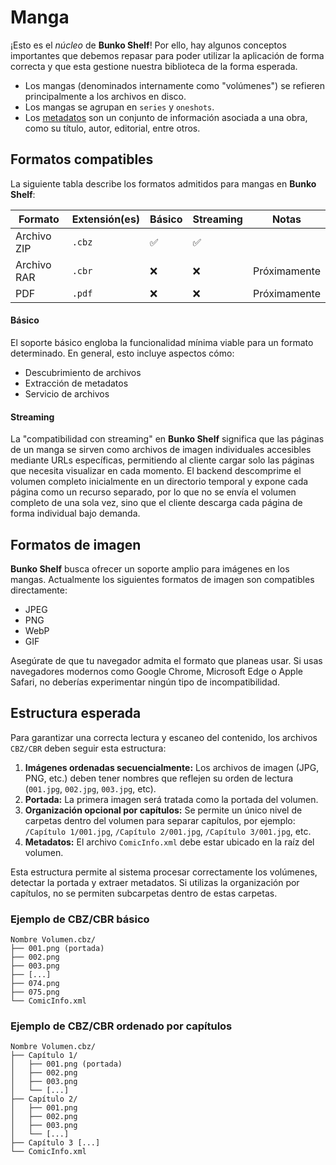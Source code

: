 # Manga

¡Esto es el _núcleo_ de **Bunko Shelf**! Por ello, hay algunos conceptos importantes que debemos repasar para poder utilizar la aplicación de forma correcta y que esta gestione nuestra biblioteca de la forma esperada.

- Los mangas (denominados internamente como "volúmenes") se refieren principalmente a los archivos en disco.
- Los mangas se agrupan en `series` y `oneshots`.
- Los [metadatos](/referencia/metadatos.md) son un conjunto de información asociada a una obra, como su título, autor, editorial, entre otros.

## Formatos compatibles

La siguiente tabla describe los formatos admitidos para mangas en **Bunko Shelf**:

| Formato     | Extensión(es) | Básico | Streaming | Notas        |
| ----------- | ------------- | ------ | --------- | ------------ |
| Archivo ZIP | `.cbz`        | ✅     | ✅        |              |
| Archivo RAR | `.cbr`        | ❌     | ❌        | Próximamente |
| PDF         | `.pdf`        | ❌     | ❌        | Próximamente |

#### Básico

El soporte básico engloba la funcionalidad mínima viable para un formato determinado. En general, esto incluye aspectos cómo:

- Descubrimiento de archivos
- Extracción de metadatos
- Servicio de archivos

#### Streaming

La "compatibilidad con streaming" en **Bunko Shelf** significa que las páginas de un manga se sirven como archivos de imagen individuales accesibles mediante URLs específicas, permitiendo al cliente cargar solo las páginas que necesita visualizar en cada momento. El backend descomprime el volumen completo inicialmente en un directorio temporal y expone cada página como un recurso separado, por lo que no se envía el volumen completo de una sola vez, sino que el cliente descarga cada página de forma individual bajo demanda.

## Formatos de imagen

**Bunko Shelf** busca ofrecer un soporte amplio para imágenes en los mangas. Actualmente los siguientes formatos de imagen son compatibles directamente:

- JPEG
- PNG
- WebP
- GIF

Asegúrate de que tu navegador admita el formato que planeas usar. Si usas navegadores modernos como Google Chrome, Microsoft Edge o Apple Safari, no deberías experimentar ningún tipo de incompatibilidad.

## Estructura esperada

Para garantizar una correcta lectura y escaneo del contenido, los archivos `CBZ/CBR` deben seguir esta estructura:

1. **Imágenes ordenadas secuencialmente:** Los archivos de imagen (JPG, PNG, etc.) deben tener nombres que reflejen su orden de lectura (`001.jpg`, `002.jpg`, `003.jpg`, etc).
2. **Portada:** La primera imagen será tratada como la portada del volumen.
3. **Organización opcional por capítulos:** Se permite un único nivel de carpetas dentro del volumen para separar capítulos, por ejemplo: `/Capítulo 1/001.jpg`, `/Capítulo 2/001.jpg`, `/Capítulo 3/001.jpg`, etc.
4. **Metadatos:** El archivo `ComicInfo.xml` debe estar ubicado en la raíz del volumen.

Esta estructura permite al sistema procesar correctamente los volúmenes, detectar la portada y extraer metadatos. Si utilizas la organización por capítulos, no se permiten subcarpetas dentro de estas carpetas.

### Ejemplo de CBZ/CBR básico

```
Nombre Volumen.cbz/
├── 001.png (portada)
├── 002.png
├── 003.png
├── [...]
├── 074.png
├── 075.png
└── ComicInfo.xml
```

### Ejemplo de CBZ/CBR ordenado por capítulos

```
Nombre Volumen.cbz/
├── Capítulo 1/
│   ├── 001.png (portada)
│   ├── 002.png
│   ├── 003.png
│   └── [...]
├── Capítulo 2/
│   ├── 001.png
│   ├── 002.png
│   ├── 003.png
│   └── [...]
├── Capítulo 3 [...]
└── ComicInfo.xml
```
